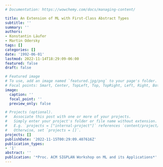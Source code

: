 ```yaml
---
# Documentation: https://wowchemy.com/docs/managing-content/

title: An Extension of ML with First-Class Abstract Types
subtitle: ''
summary: ''
authors:
- Konstantin Läufer
- Martin Odersky
tags: []
categories: []
date: '1992-06-01'
lastmod: 2022-11-14T18:29:09-06:00
featured: false
draft: false

# Featured image
# To use, add an image named `featured.jpg/png` to your page's folder.
# Focal points: Smart, Center, TopLeft, Top, TopRight, Left, Right, BottomLeft, Bottom, BottomRight.
image:
  caption: ''
  focal_point: ''
  preview_only: false

# Projects (optional).
#   Associate this post with one or more of your projects.
#   Simply enter your project's folder or file name without extension.
#   E.g. `projects = ["internal-project"]` references `content/project/deep-learning/index.md`.
#   Otherwise, set `projects = []`.
projects: []
publishDate: '2022-11-15T00:29:09.407616Z'
publication_types:
- '1'
abstract: ''
publication: '*Proc. ACM SIGPLAN Workshop on ML and its Applications*'
---
```

